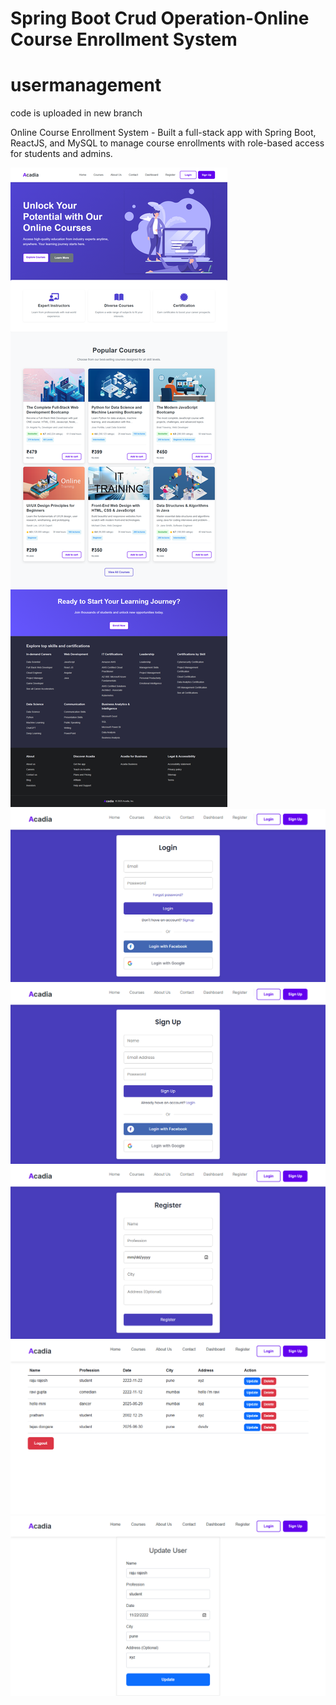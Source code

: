 # Spring Boot Crud Operation-Online Course Enrollment System
# usermanagement
code is uploaded in new branch

Online Course Enrollment System - Built a full-stack app with Spring Boot, ReactJS, and MySQL to manage course enrollments with role-based access for students and admins.

<img src='1.png'>
<img src='2.png'>
<img src='3.png'>
<img src='4.png'>
<img src='5.png'>
<img src='6.png'>
